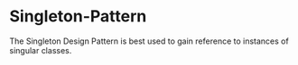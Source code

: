 # Singleton-Pattern
The Singleton Design Pattern is best used to gain reference to instances of singular classes.
